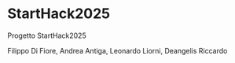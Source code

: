 # StartHack2025
Progetto StartHack2025



Filippo Di Fiore, Andrea Antiga, Leonardo Liorni, Deangelis Riccardo

